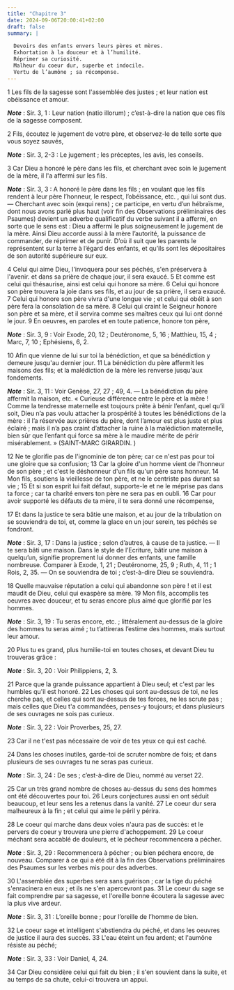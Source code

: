 ```yaml
---
title: "Chapitre 3"
date: 2024-09-06T20:00:41+02:00
draft: false
summary: |
  
  Devoirs des enfants envers leurs pères et mères.
  Exhortation à la douceur et à l’humilité.
  Réprimer sa curiosité.
  Malheur du coeur dur, superbe et indocile.
  Vertu de l’aumône ; sa récompense.
---
```



1 Les fils de la sagesse sont l'assemblée des justes ; et leur nation est obéissance et amour.

***Note*** :  Sir. 3, 1 : Leur nation (natio illorum) ; c’est-à-dire la nation que ces fils de la sagesse composent.


2 Fils, écoutez le jugement de votre père, et observez-le de telle sorte que vous soyez sauvés,

***Note*** :  Sir. 3, 2-3 : Le jugement ; les préceptes, les avis, les conseils.

3 Car Dieu a honoré le père dans les fils, et cherchant avec soin le jugement de la mère, il l'a affermi sur les fils.

***Note*** :  Sir. 3, 3 : A honoré le père dans les fils ; en voulant que les fils rendent à leur père l’honneur, le respect, l’obéissance, etc. , qui lui sont dus. ― Cherchant avec soin (exqui rens) ; ce participe, en vertu d’un hébraïsme, dont nous avons parlé plus haut (voir fin des Observations préliminaires des Psaumes) devient un adverbe qualificatif du verbe suivant il a affermi, en sorte que le sens est : Dieu a affermi le plus soigneusement le jugement de la mère. Ainsi Dieu accorde aussi à la mère l’autorité, la puissance de commander, de réprimer et de punir. D’où il suit que les parents le représentent sur la terre à l’égard des enfants, et qu’ils sont les dépositaires de son autorité supérieure sur eux.

4 Celui qui aime Dieu, l'invoquera pour ses péchés, s'en préservera à l'avenir. et dans sa prière de chaque jour, il sera exaucé. 5 Et comme est celui qui thésaurise, ainsi est celui qui honore sa mère. 6 Celui qui honore son père trouvera la joie dans ses fils, et au jour de sa prière, il sera exaucé. 7 Celui qui honore son père vivra d'une longue vie ; et celui qui obéit à son père fera la consolation de sa mère. 8 Celui qui craint le Seigneur honore son père et sa mère, et il servira comme ses maîtres ceux qui lui ont donné le jour. 9 En oeuvres, en paroles et en toute patience, honore ton père,

***Note*** :  Sir. 3, 9 : Voir Exode, 20, 12 ; Deutéronome, 5, 16 ; Matthieu, 15, 4 ; Marc, 7, 10 ; Ephésiens, 6, 2.


10 Afin que vienne de lui sur toi la bénédiction, et que sa bénédiction y demeure jusqu'au dernier jour. 11 La bénédiction du père affermit les maisons des fils; et la malédiction de la mère les renverse jusqu'aux fondements.

***Note*** :  Sir. 3, 11 : Voir Genèse, 27, 27 ; 49, 4. ― La bénédiction du père affermit la maison, etc. « Curieuse différence entre le père et la mère ! Comme la tendresse maternelle est toujours prête à bénir l’enfant, quel qu’il soit, Dieu n’a pas voulu attacher la prospérité à toutes les bénédictions de la mère : il l’a réservée aux prières du père, dont l’amour est plus juste et plus éclairé ; mais il n’a pas craint d’attacher la ruine à la malédiction maternelle, bien sûr que l’enfant qui force sa mère à le maudire mérite de périr misérablement. » (SAINT-MARC GIRARDIN. )


12 Ne te glorifie pas de l'ignominie de ton père; car ce n'est pas pour toi une gloire que sa confusion; 13 Car la gloire d'un homme vient de l'honneur de son père ; et c'est le déshonneur d'un fils qu'un père sans honneur. 14 Mon fils, soutiens la vieillesse de ton père, et ne le centriste pas durant sa vie ; 15 Et si son esprit lui fait défaut, supporte-le et ne le méprise pas dans ta force ; car ta charité envers ton père ne sera pas en oubli. 16 Car pour avoir supporté les défauts de ta mère, il te sera donné une récompense,


17 Et dans la justice te sera bâtie une maison, et au jour de la tribulation on se souviendra de toi, et, comme la glace en un jour serein, tes péchés se fondront.

***Note*** :  Sir. 3, 17 : Dans la justice ; selon d’autres, à cause de ta justice. ― Il te sera bâti une maison. Dans le style de l’Ecriture, bâtir une maison à quelqu’un, signifie proprement lui donner des enfants, une famille nombreuse. Comparer à Exode, 1, 21 ; Deutéronome, 25, 9 ; Ruth, 4, 11 ; 1 Rois, 2, 35. ― On se souviendra de toi ; c’est-à-dire Dieu se souviendra.

18 Quelle mauvaise réputation a celui qui abandonne son père ! et il est maudit de Dieu, celui qui exaspère sa mère. 19 Mon fils, accomplis tes oeuvres avec douceur, et tu seras encore plus aimé que glorifié par les hommes.

***Note*** :  Sir. 3, 19 : Tu seras encore, etc. ; littéralement au-dessus de la gloire des hommes tu seras aimé ; tu t’attireras l’estime des hommes, mais surtout leur amour.


20 Plus tu es grand, plus humilie-toi en toutes choses, et devant Dieu tu trouveras grâce :

***Note*** :  Sir. 3, 20 : Voir Philippiens, 2, 3.

21 Parce que la grande puissance appartient à Dieu seul; et c'est par les humbles qu'il est honoré. 22 Les choses qui sont au-dessus de toi, ne les cherche pas, et celles qui sont au-dessus de tes forces, ne les scrute pas ; mais celles que Dieu t'a commandées, penses-y toujours; et dans plusieurs de ses ouvrages ne sois pas curieux.

***Note*** :  Sir. 3, 22 : Voir Proverbes, 25, 27.

23 Car il ne t'est pas nécessaire de voir de tes yeux ce qui est caché.


24 Dans les choses inutiles, garde-toi de scruter nombre de fois; et dans plusieurs de ses ouvrages tu ne seras pas curieux.

***Note*** :  Sir. 3, 24 : De ses ; c’est-à-dire de Dieu, nommé au verset 22.

25 Car un très grand nombre de choses au-dessus du sens des hommes ont été découvertes pour toi. 26 Leurs conjectures aussi en ont séduit beaucoup, et leur sens les a retenus dans la vanité. 27 Le coeur dur sera malheureux à la fin ; et celui qui aime le péril y périra.


28 Le coeur qui marche dans deux voies n'aura pas de succès: et le pervers de coeur y trouvera une pierre d'achoppement. 29 Le coeur méchant sera accablé de douleurs, et le pécheur recommencera a pécher.

***Note*** :  Sir. 3, 29 : Recommencera à pécher ; ou bien péchera encore, de nouveau. Comparer à ce qui a été dit à la fin des Observations préliminaires des Psaumes sur les verbes mis pour des adverbes.

30 L'assemblée des superbes sera sans guérison ; car la tige du péché s'enracinera en eux ; et ils ne s'en apercevront pas. 31 Le coeur du sage se fait comprendre par sa sagesse, et l'oreille bonne écoutera la sagesse avec la plus vive ardeur.

***Note*** :  Sir. 3, 31 : L’oreille bonne ; pour l’oreille de l’homme de bien.

32 Le coeur sage et intelligent s'abstiendra du péché, et dans les oeuvres de justice il aura des succès. 33 L'eau éteint un feu ardent; et l'aumône résiste au péché;

***Note*** :  Sir. 3, 33 : Voir Daniel, 4, 24.

34 Car Dieu considère celui qui fait du bien ; il s'en souvient dans la suite, et au temps de sa chute, celui-ci trouvera un appui.

